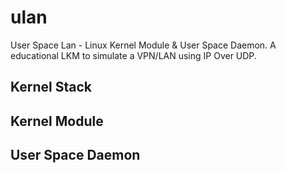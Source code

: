 # ulan
User Space Lan - Linux Kernel Module &amp; User Space Daemon. A educational LKM to simulate a VPN/LAN using IP Over UDP.

## Kernel Stack


## Kernel Module


## User Space Daemon
